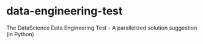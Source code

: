 # data-engineering-test
The DataScience Data Engineering Test - A parallelized solution suggestion (in Python)

